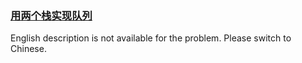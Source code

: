 ### [用两个栈实现队列](https://leetcode.com/problems/yong-liang-ge-zhan-shi-xian-dui-lie-lcof)

English description is not available for the problem. Please switch to Chinese.